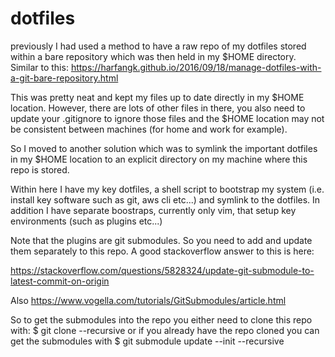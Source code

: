 # dotfiles

previously I had used a method to have a raw repo of my dotfiles stored within a bare repository which was then held in
my $HOME directory.  Similar to this:
https://harfangk.github.io/2016/09/18/manage-dotfiles-with-a-git-bare-repository.html

This was pretty neat and kept my files up to date directly in my $HOME location.  However, there are lots of other files
in there, you also need to update your .gitignore to ignore those files and the $HOME location may not be consistent
between machines (for home and work for example).  

So I moved to another solution which was to symlink the important dotfiles in my $HOME location to an explicit directory
on my machine where this repo is stored.  

Within here I have my key dotfiles, a shell script to bootstrap my system (i.e. install key software such as git, aws
cli etc...) and symlink to the dotfiles.  In addition I have separate boostraps, currently only vim, that setup key
environments (such as plugins etc...)

Note that the plugins are git submodules.  So you need to add and update them separately to this repo.  A good
stackoverflow answer to this is here:

https://stackoverflow.com/questions/5828324/update-git-submodule-to-latest-commit-on-origin

Also https://www.vogella.com/tutorials/GitSubmodules/article.html

So to get the submodules into the repo you either need to clone this repo with:
$ git clone --recursive <this url>
or if you already have the repo cloned you can get the submodules with
$ git submodule update --init --recursive

